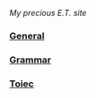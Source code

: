 *My precious E.T. site*

### [General](general/index)

### [Grammar](grammar)

### [Toiec](toiec/index)

